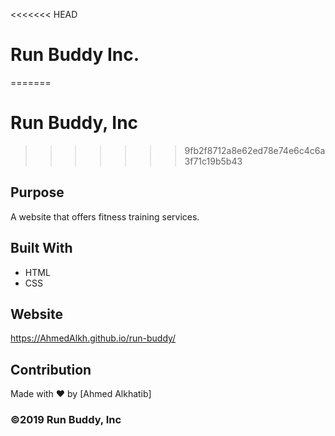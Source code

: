<<<<<<< HEAD
# Run Buddy Inc.
=======
# Run Buddy, Inc
>>>>>>> 9fb2f8712a8e62ed78e74e6c4c6a3f71c19b5b43

## Purpose
A website that offers fitness training services. 

## Built With
* HTML
* CSS

## Website
https://AhmedAlkh.github.io/run-buddy/

## Contribution
Made with ❤️ by [Ahmed Alkhatib]

### ©️2019 Run Buddy, Inc
